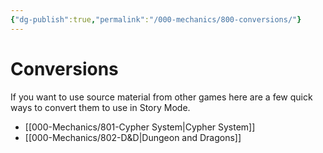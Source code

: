 ```yaml
---
{"dg-publish":true,"permalink":"/000-mechanics/800-conversions/"}
---
```


# Conversions

If you want to use source material from other games here are a few quick ways to convert them to use in Story Mode.

* [[000-Mechanics/801-Cypher System\|Cypher System]]
* [[000-Mechanics/802-D&D\|Dungeon and Dragons]]

